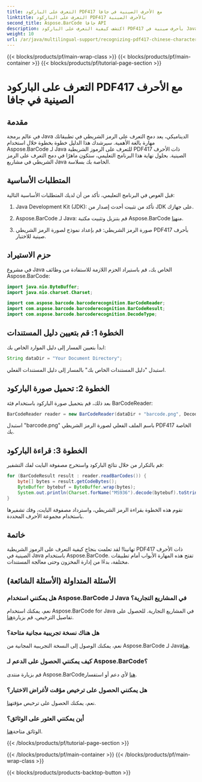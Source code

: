 ```yaml
---
title: التعرف على الباركود PDF417 مع الأحرف الصينية في جافا
linktitle: التعرف على الباركود PDF417 بالأحرف الصينية
second_title: Aspose.BarCode جافا API
description: اكتشف كيفية التعرف على الباركود PDF417 بأحرف صينية في Java باستخدام Aspose.BarCode. اتبع برنامجنا التعليمي الشامل لتحقيق التكامل السلس.
weight: 10
url: /ar/java/multilingual-support/recognizing-pdf417-chinese-characters/
---
```


{{< blocks/products/pf/main-wrap-class >}}
{{< blocks/products/pf/main-container >}}
{{< blocks/products/pf/tutorial-page-section >}}

# التعرف على الباركود PDF417 مع الأحرف الصينية في جافا


## مقدمة

في عالم برمجة Java الديناميكي، يعد دمج التعرف على الرمز الشريطي في تطبيقاتك مهارة بالغة الأهمية. سيرشدك هذا الدليل خطوة بخطوة خلال استخدام Aspose.BarCode لـ Java للتعرف على الرموز الشريطية PDF417 ذات الأحرف الصينية. بحلول نهاية هذا البرنامج التعليمي، ستكون ماهرًا في دمج التعرف على الرمز الشريطي في مشاريع Java الخاصة بك بسلاسة.

## المتطلبات الأساسية

قبل الغوص في البرنامج التعليمي، تأكد من أن لديك المتطلبات الأساسية التالية:

1. Java Development Kit (JDK): تأكد من تثبيت أحدث إصدار من JDK على جهازك.

2.  Aspose.BarCode لـ Java: قم بتنزيل وتثبيت مكتبة Aspose.BarCode من[هنا](https://releases.aspose.com/barcode/java/).

3. صورة الرمز الشريطي: قم بإعداد نموذج لصورة الرمز الشريطي PDF417 بأحرف صينية للاختبار.

## حزم الاستيراد

في مشروع Java الخاص بك، قم باستيراد الحزم اللازمة للاستفادة من وظائف Aspose.BarCode:

```java
import java.nio.ByteBuffer;
import java.nio.charset.Charset;

import com.aspose.barcode.barcoderecognition.BarCodeReader;
import com.aspose.barcode.barcoderecognition.BarCodeResult;
import com.aspose.barcode.barcoderecognition.DecodeType;
```

## الخطوة 1: قم بتعيين دليل المستندات

ابدأ بتعيين المسار إلى دليل الموارد الخاص بك:

```java
String dataDir = "Your Document Directory";
```

استبدل "دليل المستندات الخاص بك" بالمسار إلى دليل المستندات الفعلي.

## الخطوة 2: تحميل صورة الباركود

بعد ذلك، قم بتحميل صورة الباركود باستخدام فئة BarCodeReader:

```java
BarCodeReader reader = new BarCodeReader(dataDir + "barcode.png", DecodeType.PDF_417);
```

استبدل "barcode.png" باسم الملف الفعلي لصورة الرمز الشريطي PDF417 الخاصة بك.

## الخطوة 3: قراءة الباركود

قم بالتكرار من خلال نتائج الباركود واستخرج مصفوفة البايت لفك التشفير:

```java
for (BarCodeResult result : reader.readBarCodes()) {
    byte[] bytes = result.getCodeBytes();
    ByteBuffer bytebuf = ByteBuffer.wrap(bytes);
    System.out.println(Charset.forName("MS936").decode(bytebuf).toString());
}
```

تقوم هذه الخطوة بقراءة الرمز الشريطي، واسترداد مصفوفة البايت، وفك تشفيرها باستخدام مجموعة الأحرف المحددة.

## خاتمة

تهانينا! لقد تعلمت بنجاح كيفية التعرف على الرموز الشريطية PDF417 ذات الأحرف الصينية في Java باستخدام Aspose.BarCode. تفتح هذه المهارة الأبواب أمام تطبيقات مختلفة، بدءًا من إدارة المخزون وحتى معالجة المستندات.

## الأسئلة المتداولة (الأسئلة الشائعة)

### هل يمكنني استخدام Aspose.BarCode لـ Java في المشاريع التجارية؟
 نعم، يمكنك استخدام Aspose.BarCode for Java في المشاريع التجارية. للحصول على تفاصيل الترخيص، قم بزيارة[هنا](https://purchase.aspose.com/buy).

### هل هناك نسخة تجريبية مجانية متاحة؟
 نعم، يمكنك الوصول إلى النسخة التجريبية المجانية من Aspose.BarCode لـ Java[هنا](https://releases.aspose.com/).

### كيف يمكنني الحصول على الدعم لـ Aspose.BarCode؟
 قم بزيارة منتدى Aspose.BarCode[هنا](https://forum.aspose.com/c/barcode/13) لأي دعم أو استفسار.

### هل يمكنني الحصول على ترخيص مؤقت لأغراض الاختبار؟
نعم، يمكنك الحصول على ترخيص مؤقت[هنا](https://purchase.aspose.com/temporary-license/).

### أين يمكنني العثور على الوثائق؟
 الوثائق متاحة[هنا](https://reference.aspose.com/barcode/java/).

{{< /blocks/products/pf/tutorial-page-section >}}

{{< /blocks/products/pf/main-container >}}
{{< /blocks/products/pf/main-wrap-class >}}

{{< blocks/products/products-backtop-button >}}
